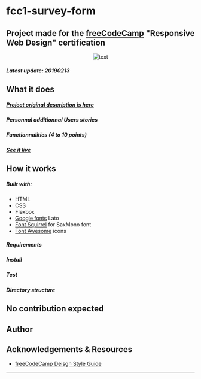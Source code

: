 # fcc1-survey-form

## Project made for the [freeCodeCamp](https://www.freecodecamp.org/) "Responsive Web Design" certification


<p align="center"><img src="https://bigimage.png" alt="text")</p>


##### Latest update: 20190213

## What it does

##### [Project original description is here](https://learn.freecodecamp.org/responsive-web-design/responsive-web-design-projects/build-a-survey-form)

##### Personnal additionnal Users stories

##### Functionnalities (4 to 10 points)

##### [See it live](#)

## How it works

##### Built with:
* HTML
* CSS
* Flexbox
* [Google fonts](https://fonts.google.com/) Lato
* [Font Squirrel](https://www.fontsquirrel.com/) for SaxMono font
* [Font Awesome](https://fontawesome.com/) icons

##### Requirements

##### Install

##### Test

##### Directory structure

## No contribution expected

## Author

## Acknowledgements & Resources

* [freeCodeCamp Deisgn Style Guide](https://design-style-guide.freecodecamp.org/)

---

